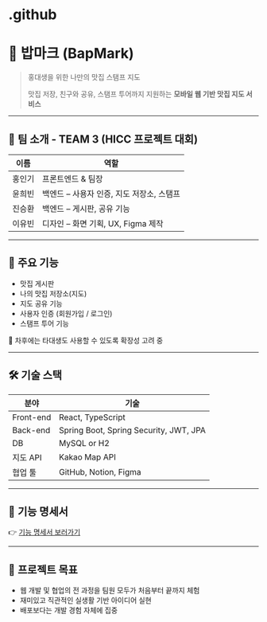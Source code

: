 # .github
# 🍚 밥마크 (BapMark)

> 홍대생을 위한 나만의 맛집 스탬프 지도
> 
> 
> 맛집 저장, 친구와 공유, 스탬프 투어까지 지원하는 **모바일 웹 기반 맛집 지도 서비스**
> 

---

## 👥 팀 소개 - TEAM 3 (HICC 프로젝트 대회)

| 이름 | 역할 |
| --- | --- |
| 홍인기 | 프론트엔드 & 팀장 |
| 윤희빈 | 백엔드 – 사용자 인증, 지도 저장소, 스탬프 |
| 진승환 | 백엔드 – 게시판, 공유 기능 |
| 이유빈 | 디자인 – 화면 기획, UX, Figma 제작 |

---

## 🧩 주요 기능

- 맛집 게시판
- 나의 맛집 저장소(지도)
- 지도 공유 기능
- 사용자 인증 (회원가입 / 로그인)
- 스탬프 투어 기능

📌 차후에는 타대생도 사용할 수 있도록 확장성 고려 중

---

## 🛠 기술 스택

| 분야 | 기술 |
| --- | --- |
| Front-end | React, TypeScript |
| Back-end | Spring Boot, Spring Security, JWT, JPA |
| DB | MySQL or H2 |
| 지도 API | Kakao Map API |
| 협업 툴 | GitHub, Notion, Figma |

---

## 🔗 기능 명세서

👉 [기능 명세서 보러가기](https://www.notion.so/22e0c4a4a62f80eea2ffdba82a584846?pvs=21)

---

## 🎯 프로젝트 목표

- 웹 개발 및 협업의 전 과정을 팀원 모두가 처음부터 끝까지 체험
- 재미있고 직관적인 실생활 기반 아이디어 실현
- 배포보다는 개발 경험 자체에 집중
